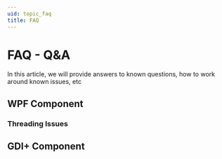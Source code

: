 ```yaml
---
uid: topic_faq
title: FAQ
---
```


# FAQ - Q&A
In this article, we will provide answers to known questions, how to work around known issues, etc

## WPF Component

### Threading Issues

## GDI+ Component


